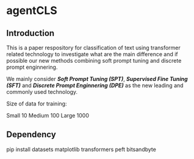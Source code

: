 # agentCLS

## Introduction
This is a paper respository for classification of text using transformer related technology to investigate what are the main difference and if possible our new methods combining soft prompt tuning and discrete prompt enginnering.

We mainly consider ***Soft Prompt Tuning (SPT)***, ***Supervised Fine Tuning (SFT)*** and ***Discrete Prompt Enginnering (DPE)*** as the new leading and commonly used technology.

Size of data for training: 

Small 10 Medium 100 Large 1000


## Dependency

pip install datasets matplotlib transformers peft bitsandbyte

